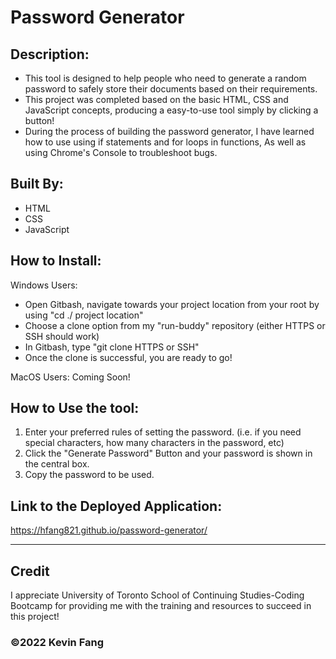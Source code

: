# Password Generator

## Description:

* This tool is designed to help people who need to generate a random password to safely store their documents based on their requirements.
* This project was completed based on the basic HTML, CSS and JavaScript concepts, producing a easy-to-use tool simply by clicking a button!
* During the process of building the password generator, I have learned how to use using if statements and for loops in functions, As well as using Chrome's Console to troubleshoot bugs. 
## Built By:
* HTML
* CSS
* JavaScript

## How to Install:

Windows Users: 
* Open Gitbash, navigate towards your project location from your root by using "cd ./ project location"
* Choose a clone option from my "run-buddy" repository (either HTTPS or SSH should work)
* In Gitbash, type "git clone HTTPS or SSH"
* Once the clone is successful, you are ready to go!

MacOS Users:
Coming Soon!

## How to Use the tool:
1. Enter your preferred rules of setting the password. (i.e. if you need special characters, how many characters in the password, etc)
2. Click the "Generate Password" Button and your password is shown in the central box.
3. Copy the password to be used.

## Link to the Deployed Application:
https://hfang821.github.io/password-generator/

---

## Credit

I appreciate University of Toronto School of Continuing Studies-Coding Bootcamp for providing me with the training and resources to succeed in this project!

### ©️2022 Kevin Fang
